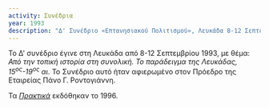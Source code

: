 ```yaml
---
activity: Συνέδρια
year: 1993
description: "Δ' Συνέδριο «Επτανησιακού Πολιτισμού», Λευκάδα 8-12 Σεπτεμβρίου 1993. *Από την τοπική ιστορία στη συνολική: το παράδειγμα της Λευκάδας 15<sup>ος</sup>-19<sup>ος</sup> αι.* Συνέδριο αφιερωμένο στον Πρόεδρο της Εταιρείας Λευκαδικών Μελετών Πάνο Γ. Ροντογιάννη. Τα [*Πρακτικά*](/publications/praktika_synedriwn/praktika_synedriou_04.html) εκδόθηκαν το 1996."
---
```


Το Δ' συνέδριο έγινε στη Λευκάδα από 8-12 Σεπτεμβρίου 1993, με θέμα: *Από την τοπική ιστορία στη συνολική. Το παράδειγμα της Λευκάδας, 15<sup>ος</sup>-19<sup>ος</sup> αι.* Το Συνέδριο αυτό ήταν αφιερωμένο στον Πρόεδρο της Εταιρείας Πάνο Γ. Ροντογιάννη.

Τα [*Πρακτικά*](/publications/praktika_synedriwn/praktika_synedriou_04.html) εκδόθηκαν το 1996.